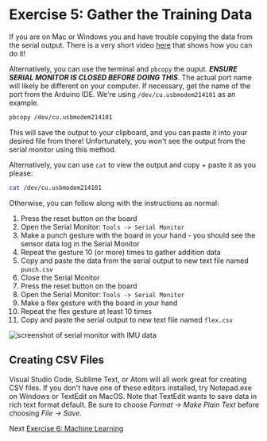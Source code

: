 # Exercise 5: Gather the Training Data

If you are on Mac or Windows you and have trouble copying the data from the serial output. There is a very short video [here](https://www.youtube.com/watch?v=RWgyCcnUxPY) that shows how you can do it!

Alternatively, you can use the terminal and `pbcopy` the ouput. ***ENSURE SERIAL MONITOR IS CLOSED BEFORE DOING THIS***. The actual port name will likely be different on your computer. If necessary, get the name of the port from the Arduino IDE. We're using `/dev/cu.usbmodem214101` as an example.

```bash
pbcopy /dev/cu.usbmodem214101 
```

This will save the output to your clipboard, and you can paste it into your desired file from there! Unfortunately, you won't see the output from the serial monitor using this method.

Alternatively, you can use `cat` to view the output and copy + paste it as you please:

```bash
cat /dev/cu.usbmodem214101 
```

Otherwise, you can follow along with the instructions as normal:

1. Press the reset button on the board
1. Open the Serial Monitor: `Tools -> Serial Monitor`
1. Make a punch gesture with the board in your hand - you should see the sensor data log in the Serial Monitor
1. Repeat the gesture 10 (or more) times to gather addition data
1. Copy and paste the data from the serial output to new text file named `punch.csv`
1. Close the Serial Monitor
1. Press the reset button on the board
1. Open the Serial Monitor: `Tools -> Serial Monitor`
1. Make a flex gesture with the board in your hand
1. Repeat the flex gesture at least 10 times
1. Copy and paste the serial output to new text file named `flex.csv`

![screenshot of serial monitor with IMU data](images/serial-monitor-imu.png)

## Creating CSV Files

Visual Studio Code, Sublime Text, or Atom will all work great for creating CSV files. If you don't have one of these editors installed, try Notepad.exe on Windows or TextEdit on MacOS. Note that TextEdit wants to save data in rich text format default. Be sure to choose _Format -> Make Plain Text_ before choosing _File -> Save_.


Next [Exercise 6: Machine Learning ](exercise6.md)


